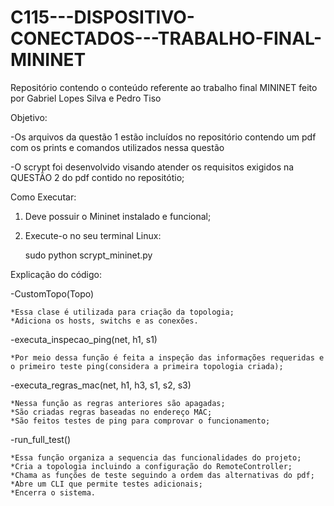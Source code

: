 # C115---DISPOSITIVO-CONECTADOS---TRABALHO-FINAL-MININET
Repositório contendo o conteúdo referente ao trabalho final MININET feito por Gabriel Lopes Silva e Pedro Tiso

Objetivo:

-Os arquivos da questão 1 estão incluídos no repositório contendo um pdf com os prints e comandos utilizados nessa questão

-O scrypt foi desenvolvido visando atender os requisitos exigidos na QUESTÃO 2 do pdf contido no repositótio;

Como Executar:

1. Deve possuir o Mininet instalado e funcional;
2.  Execute-o no seu terminal Linux:

    sudo python scrypt_mininet.py

Explicação do código:

-CustomTopo(Topo)

    *Essa clase é utilizada para criação da topologia;
    *Adiciona os hosts, switchs e as conexões.

-executa_inspecao_ping(net, h1, s1)

    *Por meio dessa função é feita a inspeção das informações requeridas e o primeiro teste ping(considera a primeira topologia criada);

-executa_regras_mac(net, h1, h3, s1, s2, s3)

    *Nessa função as regras anteriores são apagadas;
    *São criadas regras baseadas no endereço MAC;
    *São feitos testes de ping para comprovar o funcionamento;

-run_full_test()

    *Essa função organiza a sequencia das funcionalidades do projeto;
    *Cria a topologia incluindo a configuração do RemoteController;
    *Chama as funções de teste seguindo a ordem das alternativas do pdf;
    *Abre um CLI que permite testes adicionais;
    *Encerra o sistema.
